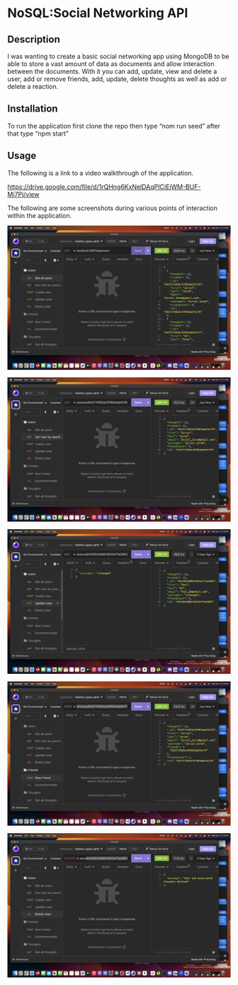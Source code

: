 # NoSQL:Social Networking API

## Description

I was wanting to create a basic social networking app using MongoDB to be able to store a vast amount of data as documents and allow interaction between the documents.  With it you can add, update, view and delete a user, add or remove friends, add, update, delete thoughts as well as add or delete a reaction.

## Installation

To run the application first clone the repo then type “nom run seed” after that type “npm start”

## Usage

The following is a link to a video walkthrough of the application.

https://drive.google.com/file/d/1rQHng6KxNelDAqPICiEjWM-BUF-Mi7Pj/view 

The following are some screenshots during various points of interaction within the application.

![Screenshot of all users](./Assets/all-users.png)

![screenshot of getting by ID](./Assets/specific-user.png)

![screenshot of updating user](./Assets/Update_user_screenshot.png)

![screenshot of new friend](./Assets/new-friend-screenshot.png)

![screenshot of delete user](./Assets/Delete_user_screenshot.png)